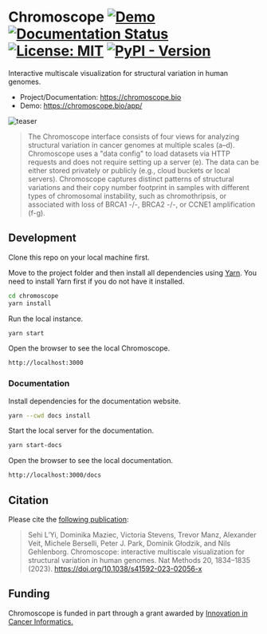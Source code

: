 # Chromoscope [![Demo](https://img.shields.io/badge/demo-🧬-5CB6EA.svg)](https://chromoscope.bio/app) [![Documentation Status](https://img.shields.io/badge/documentation-📖-5CB6EA.svg)](https://chromoscope.bio) [![License: MIT](https://img.shields.io/badge/License-MIT-5CB6EA.svg)](https://opensource.org/licenses/MIT) [![PyPI - Version](https://img.shields.io/pypi/v/chromoscope.svg)](https://pypi.org/project/chromoscope)

Interactive multiscale visualization for structural variation in human genomes.

- Project/Documentation: https://chromoscope.bio
- Demo: https://chromoscope.bio/app/

![teaser](https://chromoscope.bio/assets/images/teaser-35e018558eb73828a391cc03d8157521.png)

> The Chromoscope interface consists of four views for analyzing structural variation in cancer genomes at multiple scales (a–d). Chromoscope uses a "data config" to load datasets via HTTP requests and does not require setting up a server (e). The data can be either stored privately or publicly (e.g., cloud buckets or local servers). Chromoscope captures distinct patterns of structural variations and their copy number footprint in samples with different types of chromosomal instability, such as chromothripsis, or associated with loss of BRCA1 -/-, BRCA2 -/-, or CCNE1 amplification (f-g).

## Development

Clone this repo on your local machine first.

Move to the project folder and then install all dependencies using [Yarn](https://yarnpkg.com/). You need to install Yarn first if you do not have it installed.

```sh
cd chromoscope
yarn install
```

Run the local instance.

```sh
yarn start
```

Open the browser to see the local Chromoscope.

```sh
http://localhost:3000
```

### Documentation

Install dependencies for the documentation website.

```sh
yarn --cwd docs install
```

Start the local server for the documentation.

```sh
yarn start-docs
```

Open the browser to see the local documentation.

```sh
http://localhost:3000/docs
```

## Citation

Please cite the [following publication](10.31219/osf.io/pyqrx):
> Sehi L’Yi, Dominika Maziec, Victoria Stevens, Trevor Manz, Alexander Veit, Michele Berselli, Peter J. Park, Dominik Głodzik, and Nils Gehlenborg. Chromoscope: interactive multiscale visualization for structural variation in human genomes. Nat Methods 20, 1834–1835 (2023). https://doi.org/10.1038/s41592-023-02056-x

## Funding
Chromoscope is funded in part through a grant awarded by [Innovation in Cancer Informatics.](https://www.the-ici-fund.org/)
